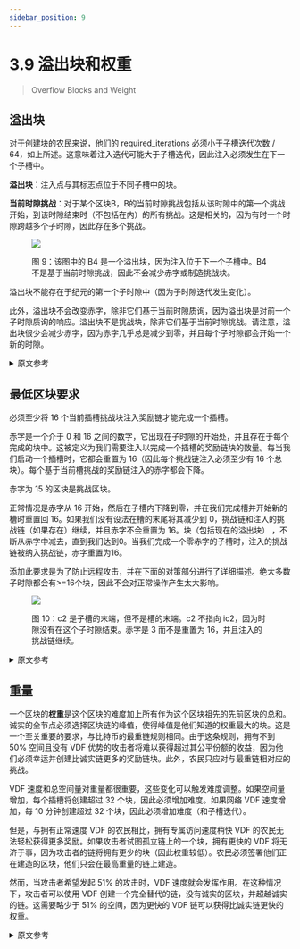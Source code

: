 ```yaml
---
sidebar_position: 9
---
```


# 3.9 溢出块和权重

> Overflow Blocks and Weight

## 溢出块

对于创建块的农民来说，他们的 required_iterations 必须小于子槽迭代次数 / 64，如上所述。这意味着注入迭代可能大于子槽迭代，因此注入必须发生在下一个子槽中。

**溢出块**：注入点与其标志点位于不同子槽中的块。

**当前时隙挑战**：对于某个区块B，B的当前时隙挑战包括从该时隙中的第一个挑战开始，到该时隙结束时（不包括在内）的所有挑战。这是相关的，因为有时一个时隙跨越多个子时隙，因此存在多个挑战。

<figure>

![](/img/overflow.png)

<figcaption>
图 9：该图中的 B4 是一个溢出块，因为注入位于下一个子槽中。B4 不是基于当前时隙挑战，因此不会减少赤字或制造挑战块。
</figcaption>
</figure>

溢出块不能存在于纪元的第一个子时隙中（因为子时隙迭代发生变化）。

此外，溢出块不会改变赤字，除非它们基于当前时隙质询，因为溢出块是对前一个子时隙质询的响应。溢出块不是挑战块，除非它们基于当前时隙挑战。请注意，溢出块很少会减少赤字，因为赤字几乎总是减少到零，并且每个子时隙都会开始一个新的时隙。

<details>
<summary>原文参考</summary>

- ## Overflow Blocks

For a farmer to create a block, their required_iterations must be less than the sub-slot iterations / 64, as described above. 
This means that infusion iterations might be greater than the sub-slot iterations, and therefore 
the infusion must happen in the next sub-slot. 

**Overflow block**: a block whose infusion point is in a different sub-slot than its signage point.

**Current-slot challenge**: With respect to a certain block B, B’s current-slot challenges include all 
challenges starting at the first challenge in the slot, and ending at the end of the slot (non-inclusive). 
This is relevant because sometimes a slot spans multiple sub-slots, and thus multiple challenges.

<figure>

![](/img/overflow.png)

<figcaption>
Figure 9: B4 in this diagram is an overflow block, since the infusion is in the next sub-slot.
B4 is not based on a current-slot challenge, and thus does not decrease the deficit or make a challenge block.
</figcaption>
</figure>


Overflow blocks cannot exist in the first sub-slot of the epoch (since the sub-slot iterations change). 

Also, overflow blocks do not change the deficit unless they are based on a current-slot challenge, since overflow blocks are responses to the previous sub-slot’s challenge. Overflow blocks are not challenge blocks unless they are based on a current-slot challenge. Note that it is rare for overflow blocks to decrease the deficit, since the deficit will almost always be decreased to zero, and a new slot will be started on every sub-slot.

</details>



## 最低区块要求

必须至少将 16 个当前插槽挑战块注入奖励链才能完成一个插槽。

赤字是一个介于 0 和 16 之间的数字，它出现在子时隙的开始处，并且存在于每个完成的块中。这被定义为我们需要注入以完成一个插槽的奖励链块的数量。每当我们启动一个插槽时，它都会重置为 16（因此每个挑战链注入必须至少有 16 个总块）。每个基于当前槽挑战的奖励链注入的赤字都会下降。

赤字为 15 的区块是挑战区块。

正常情况是赤字从 16 开始，然后在子槽内下降到零，并在我们完成槽并开始新的槽时重置回 16。如果我们没有设法在槽的末尾将其减少到 0，挑战链和注入的挑战链（如果存在）继续，并且赤字不会重置为 16。块（包括现在的溢出块） ，不断从赤字中减去，直到我们达到0。当我们完成一个零赤字的子槽时，注入的挑战链被纳入挑战链，赤字重置为16。

添加此要求是为了防止远程攻击，并在下面的对策部分进行了详细描述。绝大多数子时隙都会有>=16个块，因此不会对正常操作产生太大影响。

<figure>

![](/img/deficit.png)

<figcaption>
图 10：c2 是子槽的末端，但不是槽的末端。c2 不指向 ic2，因为时隙没有在这个子时隙结束。赤字是 3 而不是重置为 16，并且注入的挑战链继续。
</figcaption>
</figure>



<details>
<summary>原文参考</summary>

- ## Minimum Block Requirement

A minimum of 16 current-slot challenge blocks must be infused into the rewards chain in order for a slot to be finished.

The deficit is a number between 0 and 16 that is present at the start of a sub-slot, and is present for each finished block.
This is defined as the number of reward chain blocks that we need to infuse in order to finish a slot.
It is reset to 16 whenever we start a slot (so there must be at least 16 total blocks per challenge chain infusion). 
The deficit goes down for each reward chain infusion that is based on a current-slot challenge. 

The block with deficit 15 is a challenge block.

The normal case is where the deficit starts at 16, and goes down to zero within the sub-slot, and resets back to 16 as we finish the slot and start a new one. In the case that we don't manage to reduce it to 0 within the end of the slot, the challenge chain and infused challenge chain (if present) continue, and the deficit does not reset to 16. Blocks (including overflow blocks now), keep subtracting from the deficit until we reach 0. When we finish a sub-slot with a zero deficit, the infused challenge chain is included into the challenge chain, and the deficit is reset to 16.

This requirement is added to prevent long range attacks, and is described in detail in the Countermeasures section below. The vast majority of sub-slots will have >=16 blocks, therefore it does not affect normal operation very much. 

<figure>

![](/img/deficit.png)

<figcaption>
Figure 10: c2 is the end of the sub-slot but not the end of the slot. c2 does NOT point to ic2, since the slot did not end at this sub-slot.
Deficit is 3 instead of resetting to 16, and the infused challenge chain continues.
</figcaption>
</figure>

</details>



## 重量

一个区块的**权重**是这个区块的难度加上所有作为这个区块祖先的先前区块的总和。诚实的全节点必须选择区块链的峰值，使得峰值是他们知道的权重最大的块。这是一个至关重要的要求，与比特币的最重链规则相同。由于这条规则，拥有不到 50% 空间且没有 VDF 优势的攻击者将难以获得超过其公平份额的收益，因为他们必须幸运并创建比诚实链更多的奖励链块。此外，农民只应对与最重链相对应的挑战。

VDF 速度和总空间量对重量都很重要，这些变化可以触发难度调整。如果空间量增加，每个插槽将创建超过 32 个块，因此必须增加难度。如果网络 VDF 速度增加，每 10 分钟创建超过 32 个块，因此必须增加难度（和子槽迭代）。

但是，与拥有正常速度 VDF 的农民相比，拥有专属访问速度稍快 VDF 的农民无法轻松获得更多奖励。如果攻击者试图孤立链上的一个块，拥有更快的 VDF 将无济于事，因为攻击者的链将拥有更少的块（因此权重较低）。农民必须签署他们正在建造的区块，他们只会在最高重量的链上建造。

然而，当攻击者希望发起 51% 的攻击时，VDF 速度就会发挥作用。在这种情况下，攻击者可以使用 VDF 创建一个完全替代的链，没有诚实的区块，并超越诚实的链。这需要略少于 51% 的空间，因为更快的 VDF 链可以获得比诚实链更快的权重。

<details>
<summary>原文参考</summary>

- ## Weight

The **weight** of a block is the sum of the difficulty of this block, plus all previous blocks that are ancestors of this block. Honest full nodes must choose the peak of the blockchain such that the peak is the block with the heaviest weight that they know of. This is a crucial requirement, and is identical to Bitcoin’s heaviest chain rule. Due to this rule, an attacker with less than 50% of the space and no VDF advantage will have trouble earning more than their fair share, since they must get lucky and create more reward chain blocks than the honest chain. Furthermore, farmers only farm on the challenges that correspond to the heaviest chain.

Both VDF speed and total amount of space are important for weight, and changes in these can trigger difficulty adjustments. If the amount of space increases, more than 32 blocks per slot will be created, so the difficulty has to be increased. If the network VDF speed increases, more than 32 blocks are created every 10 minutes, and thus the difficulty (and the sub-slot iterations) has to be increased.  

A farmer with exclusive access to a slightly faster VDF, however, cannot easily get more rewards than a farmer with the normal speed VDF. If an attacker tries to orphan one of the blocks on the chain, having a faster VDF will not help, since the attacker’s chain will have less blocks (and thus a lower weight). Farmers must sign the block which they are building on top of, and they will only build on top of the highest weight chain. 

The VDF speed comes into play when the attacker wishes to launch a 51% attack, however. In this case, an attacking farmer can use the VDF to create a completely alternate chain with no honest blocks, and overtake the honest chain.
This requires slightly less than 51% of the space, since the faster VDF chain can obtain weight at a faster rate
than the honest chain.

</details>

